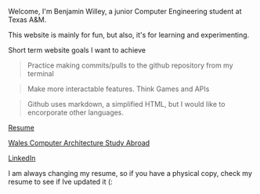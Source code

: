 Welcome, I'm Benjamin Willey, a junior Computer Engineering student at Texas A&M. 

This website is mainly for fun, but also, it's for learning and experimenting.

Short term website goals I want to achieve
 
 > Practice making commits/pulls to the github repository from my terminal
 
 > Make more interactable features. Think Games and APIs

> Github uses markdown, a simplified HTML, but I would like to encorporate other languages.

[Resume](/BenjiWilleySWresume.pdf)

[Wales Computer Architecture Study Abroad](/Wales.md)

[LinkedIn](https://www.linkedin.com/in/benjamin-willey-73163a173/)

I am always changing my resume, so if you have a physical copy, check my resume to see if Ive updated it (:
